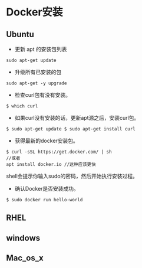 # Docker安装

## Ubuntu

* 更新 apt 的安装包列表

```
sudo apt-get update
```

* 升级所有已安装的包

```
sudo apt-get -y upgrade
```

* 检查curl包有没有安装。

```
$ which curl
```

* 如果curl没有安装的话，更新apt源之后，安装curl包。

```
$ sudo apt-get update $ sudo apt-get install curl
```

* 获得最新的docker安装包。

```
$ curl -sSL https://get.docker.com/ | sh 
//或者
apt install docker.io //这种应该更快
```

  shell会提示你输入sudo的密码，然后开始执行安装过程。

* 确认Docker是否安装成功。

```
$ sudo docker run hello-world
```

## RHEL



## windows



## Mac_os_x

